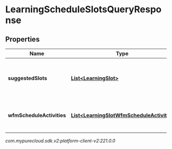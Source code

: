 # LearningScheduleSlotsQueryResponse


## Properties

| Name | Type | Description | Notes |
| ------------ | ------------- | ------------- | ------------- |
| **suggestedSlots** | [**List&lt;LearningSlot&gt;**](LearningSlot) | List of slots where Learning activity can be scheduled |  [optional] |
| **wfmScheduleActivities** | [**List&lt;LearningSlotWfmScheduleActivity&gt;**](LearningSlotWfmScheduleActivity) | Detailed data for WFM scheduled activities |  [optional] |




_com.mypurecloud.sdk.v2:platform-client-v2:221.0.0_
